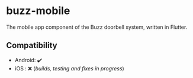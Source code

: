 # buzz-mobile

The mobile app component of the Buzz doorbell system, written in Flutter.

## Compatibility

* Android: ✔️
* iOS : ❌ (*builds, testing and fixes in progress*)
